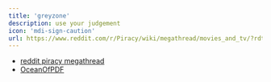 ```yaml
---
title: 'greyzone'
description: use your judgement
icon: 'mdi-sign-caution'
url: https://www.reddit.com/r/Piracy/wiki/megathread/movies_and_tv/?rdt=63808
---
```


- [reddit piracy megathread](https://www.reddit.com/r/Piracy/wiki/megathread/movies_and_tv/?rdt=63808)
- [OceanOfPDF](http://oceanofpdf.com)